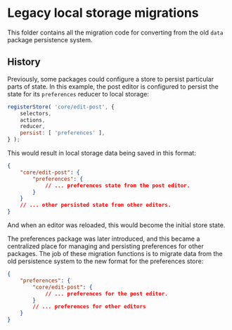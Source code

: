 # Legacy local storage migrations

This folder contains all the migration code for converting from the old `data` package persistence system.

## History

Previously, some packages could configure a store to persist particular parts of state. In this example, the post editor is configured to persist the state for its `preferences` reducer to local storage:

```js
registerStore( 'core/edit-post', {
	selectors,
	actions,
	reducer,
	persist: [ 'preferences' ],
} );
```

This would result in local storage data being saved in this format:

```json
{
	"core/edit-post": {
		"preferences": {
			// ... preferences state from the post editor.
		}
	}
	// ... other persisted state from other editors.
}
```

And when an editor was reloaded, this would become the initial store state.

The preferences package was later introduced, and this became a centralized place for managing and persisting preferences for other packages. The job of these migration functions is to migrate data from the old persistence system to the new format for the preferences store:

```json
{
	"preferences": {
		"core/edit-post": {
			// ... preferences for the post editor.
		}
		// ... preferences for other editors
	}
}
```
